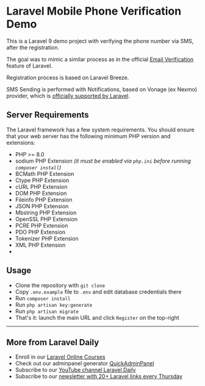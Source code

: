 # Laravel Mobile Phone Verification Demo

This is a Laravel 9 demo project with verifying the phone number via SMS, after the registration.

The goal was to mimic a similar process as in the official [Email Verification](https://laravel.com/docs/9.x/verification) feature of Laravel.

Registration process is based on Laravel Breeze.

SMS Sending is performed with Notifications, based on Vonage (ex Nexmo) provider, which is [officially supported by Laravel](https://laravel.com/docs/9.x/notifications#sms-notifications).

## Server Requirements
The Laravel framework has a few system requirements. You should ensure that your web server has the following minimum PHP version and extensions:

- PHP >= 8.0
- sodium PHP Extension *(it must be enabled via `php.ini` before running `composer install`)*
- BCMath PHP Extension
- Ctype PHP Extension
- cURL PHP Extension
- DOM PHP Extension
- Fileinfo PHP Extension
- JSON PHP Extension
- Mbstring PHP Extension
- OpenSSL PHP Extension
- PCRE PHP Extension
- PDO PHP Extension
- Tokenizer PHP Extension
- XML PHP Extension
- 
## Usage

- Clone the repository with `git clone`
- Copy `.env.example` file to `.env` and edit database credentials there
- Run `composer install`
- Run `php artisan key:generate`
- Run `php artisan migrate`
- That's it: launch the main URL and click `Register` on the top-right

---

## More from Laravel Daily

- Enroll in our [Laravel Online Courses](https://laraveldaily.teachable.com/?utm_source=github&utm_campaign=mobile-phone-verification)
- Check out our adminpanel generator [QuickAdminPanel](https://quickadminpanel.com/?utm_source=github&utm_campaign=mobile-phone-verification)
- Subscribe to our [YouTube channel Laravel Daily](https://www.youtube.com/c/LaravelDaily)
- Subscribe to our [newsletter with 20+ Laravel links every Thursday](http://laraveldaily.com/weekly-laravel-newsletter/)
